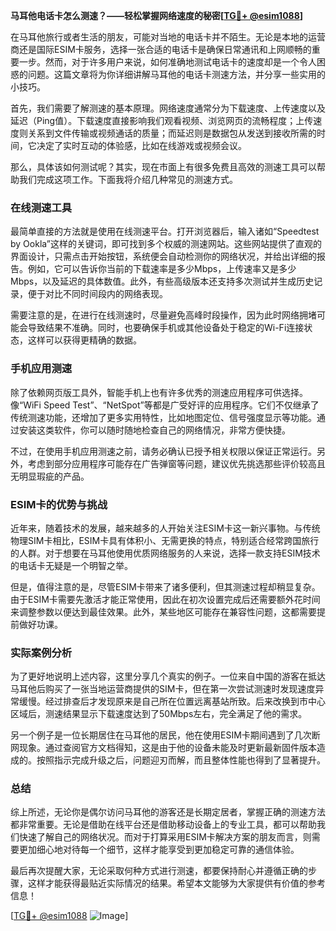 **马耳他电话卡怎么测速？——轻松掌握网络速度的秘密[[TG💪+ @esim1088](https://t.me/s/esim1088)]**

在马耳他旅行或者生活的朋友，可能对当地的电话卡并不陌生。无论是本地的运营商还是国际ESIM卡服务，选择一张合适的电话卡是确保日常通讯和上网顺畅的重要一步。然而，对于许多用户来说，如何准确地测试电话卡的速度却是一个令人困惑的问题。这篇文章将为你详细讲解马耳他的电话卡测速方法，并分享一些实用的小技巧。

首先，我们需要了解测速的基本原理。网络速度通常分为下载速度、上传速度以及延迟（Ping值）。下载速度直接影响我们观看视频、浏览网页的流畅程度；上传速度则关系到文件传输或视频通话的质量；而延迟则是数据包从发送到接收所需的时间，它决定了实时互动的体验感，比如在线游戏或视频会议。

那么，具体该如何测试呢？其实，现在市面上有很多免费且高效的测速工具可以帮助我们完成这项工作。下面我将介绍几种常见的测速方式。

### 在线测速工具

最简单直接的方法就是使用在线测速平台。打开浏览器后，输入诸如“Speedtest by Ookla”这样的关键词，即可找到多个权威的测速网站。这些网站提供了直观的界面设计，只需点击开始按钮，系统便会自动检测你的网络状况，并给出详细的报告。例如，它可以告诉你当前的下载速率是多少Mbps，上传速率又是多少Mbps，以及延迟的具体数值。此外，有些高级版本还支持多次测试并生成历史记录，便于对比不同时间段内的网络表现。

需要注意的是，在进行在线测速时，尽量避免高峰时段操作，因为此时网络拥堵可能会导致结果不准确。同时，也要确保手机或其他设备处于稳定的Wi-Fi连接状态，这样可以获得更精确的数据。

### 手机应用测速

除了依赖网页版工具外，智能手机上也有许多优秀的测速应用程序可供选择。像“WiFi Speed Test”、“NetSpot”等都是广受好评的应用程序。它们不仅继承了传统测速功能，还增加了更多实用特性，比如地图定位、信号强度显示等功能。通过安装这类软件，你可以随时随地检查自己的网络情况，非常方便快捷。

不过，在使用手机应用测速之前，请务必确认已授予相关权限以保证正常运行。另外，考虑到部分应用程序可能存在广告弹窗等问题，建议优先挑选那些评价较高且无明显瑕疵的产品。

### ESIM卡的优势与挑战

近年来，随着技术的发展，越来越多的人开始关注ESIM卡这一新兴事物。与传统物理SIM卡相比，ESIM卡具有体积小、无需更换的特点，特别适合经常跨国旅行的人群。对于想要在马耳他使用优质网络服务的人来说，选择一款支持ESIM技术的电话卡无疑是一个明智之举。

但是，值得注意的是，尽管ESIM卡带来了诸多便利，但其测速过程却稍显复杂。由于ESIM卡需要先激活才能正常使用，因此在初次设置完成后还需要额外花时间来调整参数以便达到最佳效果。此外，某些地区可能存在兼容性问题，这都需要提前做好功课。

### 实际案例分析

为了更好地说明上述内容，这里分享几个真实的例子。一位来自中国的游客在抵达马耳他后购买了一张当地运营商提供的SIM卡，但在第一次尝试测速时发现速度异常缓慢。经过排查后才发现原来是自己所在位置远离基站所致。后来改换到市中心区域后，测速结果显示下载速度达到了50Mbps左右，完全满足了他的需求。

另一个例子是一位长期居住在马耳他的居民，他在使用ESIM卡期间遇到了几次断网现象。通过查阅官方文档得知，这是由于他的设备未能及时更新最新固件版本造成的。按照指示完成升级之后，问题迎刃而解，而且整体性能也得到了显著提升。

### 总结

综上所述，无论你是偶尔访问马耳他的游客还是长期定居者，掌握正确的测速方法都非常重要。无论是借助在线平台还是借助移动设备上的专业工具，都可以帮助我们快速了解自己的网络状况。而对于打算采用ESIM卡解决方案的朋友而言，则需要更加细心地对待每一个细节，这样才能享受到更加稳定可靠的通信体验。

最后再次提醒大家，无论采取何种方式进行测速，都要保持耐心并遵循正确的步骤，这样才能获得最贴近实际情况的结果。希望本文能够为大家提供有价值的参考信息！

[[TG💪+ @esim1088](https://t.me/s/esim1088) ![Image](https://i.postimg.cc/4NQfJmqS/Snipaste-2025-05-13-00-14-12.png)]